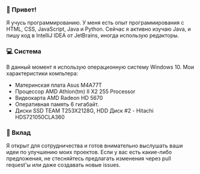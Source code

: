 ### 👋 Привет!

Я учусь программированию. У меня есть опыт программирования с HTML, CSS, JavaScript, Java и Python. Сейчас я активно изучаю Java, и пишу код в IntelliJ IDEA от JetBrains, иногда использую редакторы.

### 💻 Система
В данный момент я использую операционную систему Windows 10.
Мои характеристики компьтера:

- Материнская плата Asus M4A77T
- Процессор AMD Athlon(tm) II X2 255 Processor
- Видеокарта AMD Radeon HD 5670
- Оперативная память 6 гигабайт.
- Диски SSD TEAM T253X2128G, HDD Диск #2 - Hitachi HDS721050CLA360

### 📖 Вклад

Я открыт для сотрудничества и готов внимательно выслушать ваши идеи по улучшению моих проектов. Если у вас есть какие-либо предложения, не стесняйтесь предлагать изменения через pull request'ы или даже создавать новые issues.
